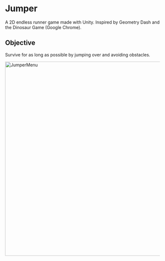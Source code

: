# Jumper
A 2D endless runner game made with Unity. Inspired by Geometry Dash and the Dinosaur Game (Google Chrome).

## Objective
Survive for as long as possible by jumping over and avoiding obstacles. 

<img width="632" alt="JumperMenu" src="https://user-images.githubusercontent.com/35268717/155912789-69ad0d37-3221-4393-9cb8-0b46eaa4f1bd.png">

